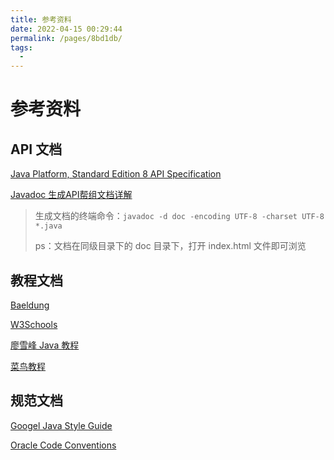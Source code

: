 ```yaml
---
title: 参考资料
date: 2022-04-15 00:29:44
permalink: /pages/8bd1db/
tags:
  - 
---
```

# 参考资料

## API 文档

[Java Platform, Standard Edition 8 API Specification](https://docs.oracle.com/javase/8/docs/api/)

[Javadoc 生成API帮组文档详解](https://blog.csdn.net/fanxiaobin577328725/article/details/52658781)

> 生成文档的终端命令：`javadoc -d doc -encoding UTF-8 -charset UTF-8 *.java`
>
> ps：文档在同级目录下的 doc 目录下，打开 index.html 文件即可浏览

## 教程文档

[Baeldung](https://www.baeldung.com/)

[W3Schools](https://www.w3schools.com/java/)

[廖雪峰 Java 教程](https://www.liaoxuefeng.com/wiki/1252599548343744)

[菜鸟教程](https://www.runoob.com/java/java-tutorial.html)

## 规范文档

[Googel Java Style Guide](https://google.github.io/styleguide/javaguide.html)

[Oracle Code Conventions](https://www.oracle.com/technetwork/java/codeconventions-150003.pdf)
